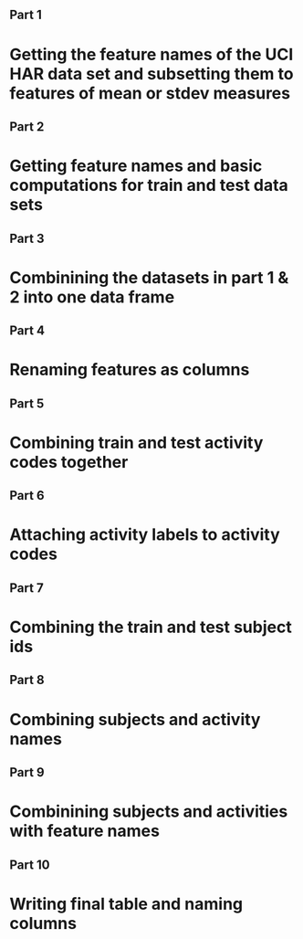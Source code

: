 ##  Part 1 
# Getting the feature names of the UCI HAR data set and subsetting them to  features of mean or stdev measures 
## Part 2
# Getting feature names and basic computations for  train and test data sets
## Part 3
# Combinining the datasets in part 1 & 2 into one data frame
## Part 4 
# Renaming features as columns
## Part 5
# Combining  train and test activity codes together
## Part 6
# Attaching activity labels to activity codes 
## Part 7
# Combining the train and test subject ids 
## Part 8
# Combining  subjects and activity names 
## Part 9
# Combinining subjects and activities with feature names
## Part 10
# Writing final table and naming columns


